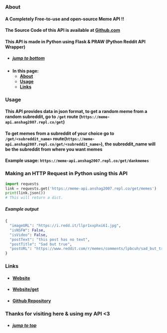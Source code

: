### About

#### A Completely Free-to-use and open-source Meme API !!

#### The Source Code of this API is available at [Github.com](https://github.com/AnshAg2007/meme-api)

#### This API is made in Python using Flask & PRAW (Python Reddit API Wrapper)


- ##### [jump to bottom](#jump-to-top)
 + **In this page:**
     - **[About](#about)**
     - **[Usage](#usage)**
     - **[Links](#links)**
      

### Usage

#### This API provides data in json format, to get a random meme from a random subreddit, go to  `/get` route (`https://meme-api.anshag2007.repl.co/get`)

#### To get memes from a subreddit of your choice go to `/get/<subreddit_name>` route(`https://meme-api.anshag2007.repl.co/get/<subreddit_name>`), the subreddit_name will be the subreddit from where you want memes
#### Example usage: `https://meme-api.anshag2007.repl.co/get/dankmemes` 

### Making an HTTP Request in Python using this API
```py
import requests
link = requests.get('https://meme-api.anshag2007.repl.co/get/memes')
print(link.json())
# This will return a dict.
```
##### Example output 
```py
{
  "imageURL": "https://i.redd.it/llpr1xxphxi61.jpg", 
  "isNSFW": False, 
  "isVideo": False, 
  "postText": "this post has no text", 
  "postTitle": "Sad but true", 
  "postURL": "https://www.reddit.com/r/memes/comments/lpbcuh/sad_but_true/"
}
```

### Links

- ####  [Website](https://meme-api.anshag2007.repl.co)
- #### [Website/get](https://meme-api.anshag2007.repl.co/get)
- #### [Github Repository](https://github.com/AnshAg2007/meme-api)

### Thanks for visiting here & using my API <3

- #####  [jump to top](#about)

